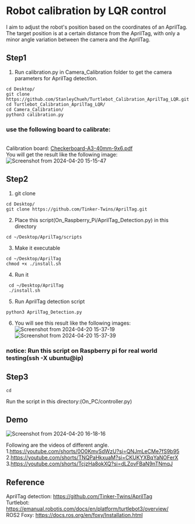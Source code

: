 # Robot calibration by LQR control
I aim to adjust the robot's position based on the coordinates of an AprilTag. The target position is at a certain distance from the AprilTag, with only a minor angle variation between the camera and the AprilTag.
## Step1 
1. Run calibration.py in Camera_Calibration folder to get the camera parameters for AprilTag detection.
``` 
cd Desktop/
git clone https://github.com/StanleyChueh/Turtlebot_Calibration_AprilTag_LQR.git
cd Turtlebot_Calibration_AprilTag_LQR/
cd Camera_Calibration/
python3 calibration.py 
```
### use the following board to calibrate:
<br> Calibration board: [Checkerboard-A3-40mm-9x6.pdf](https://github.com/StanleyChueh/Turtlebot_Calibration_AprilTag_LQR/files/15047269/Checkerboard-A3-40mm-9x6.pdf)
<br> You will get the result like the following image:
![Screenshot from 2024-04-20 15-15-47](https://github.com/StanleyChueh/Turtlebot_Calibration_AprilTag_LQR/assets/153347369/96bc001b-4800-41f6-ba3a-d3a0d722a7e7)
## Step2
1. git clone 
```
cd Desktop/
git clone https://github.com/Tinker-Twins/AprilTag.git
```
2. Place this script(On_Raspberry_Pi/AprilTag_Detection.py) in this directory
```
cd ~/Desktop/AprilTag/scripts
```
3. Make it executable
```
cd ~/Desktop/AprilTag
chmod +x ./install.sh
``` 
4. Run it
```
 cd ~/Desktop/AprilTag
 ./install.sh
```
5. Run AprilTag detection script
```
python3 AprilTag_Detection.py
```
6. You will see this result like the following images:
<br> ![Screenshot from 2024-04-20 15-37-19](https://github.com/StanleyChueh/Turtlebot_Calibration_AprilTag_LQR/assets/153347369/2742ac78-2d20-4bad-b255-0946c9d9ec5a)
<br> ![Screenshot from 2024-04-20 15-37-39](https://github.com/StanleyChueh/Turtlebot_Calibration_AprilTag_LQR/assets/153347369/3b70e621-38fc-4e41-bf34-60b20240dbfa)
### notice: Run this script on Raspberry pi for real world testing(ssh -X ubuntu@ip)
## Step3
```
cd 
```
Run the script in this directory:(On_PC/controller.py)
## Demo
![Screenshot from 2024-04-20 16-18-16](https://github.com/StanleyChueh/Turtlebot_Calibration_AprilTag_LQR/assets/153347369/38b5b7ea-aa35-4e2f-9b54-a8c131abcbc0)

Following are the videos of different angle. <br>
1.https://youtube.com/shorts/0O0KmvSdWzU?si=QNJmLeCMe7fS9b95 <br>
2.https://youtube.com/shorts/TNQPaHkxuaM?si=CKUKYXBqYaNOFerX <br>
3.https://youtube.com/shorts/TcjzHa8okXQ?si=dLZovFBaN9nTNmqJ
## Reference
AprilTag detection: https://github.com/Tinker-Twins/AprilTag
<br> Turtlebot: https://emanual.robotis.com/docs/en/platform/turtlebot3/overview/
<br> ROS2 Foxy: https://docs.ros.org/en/foxy/Installation.html
